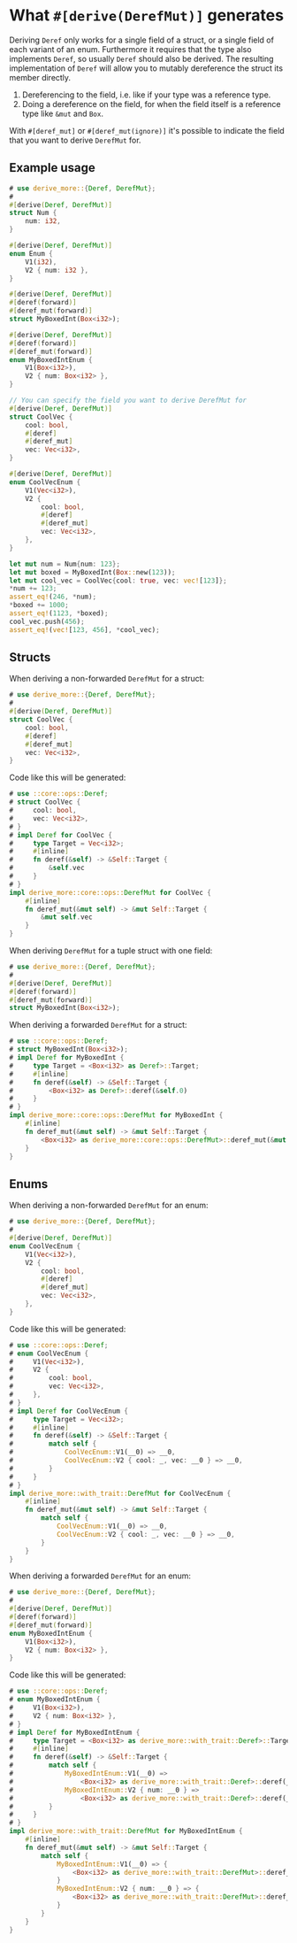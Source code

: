 # What `#[derive(DerefMut)]` generates

Deriving `Deref` only works for a single field of a struct, or a single field of
each variant of an enum.
Furthermore it requires that the type also implements `Deref`, so usually
`Deref` should also be derived.
The resulting implementation of `Deref` will allow you to mutably dereference
the struct its member directly.

1. Dereferencing to the field, i.e. like if your type was a reference type.
2. Doing a dereference on the field, for when the field itself is a reference
   type like `&mut` and `Box`.

With `#[deref_mut]` or `#[deref_mut(ignore)]` it's possible to indicate the
field that you want to derive `DerefMut` for.




## Example usage

```rust
# use derive_more::{Deref, DerefMut};
#
#[derive(Deref, DerefMut)]
struct Num {
    num: i32,
}

#[derive(Deref, DerefMut)]
enum Enum {
    V1(i32),
    V2 { num: i32 },
}

#[derive(Deref, DerefMut)]
#[deref(forward)]
#[deref_mut(forward)]
struct MyBoxedInt(Box<i32>);

#[derive(Deref, DerefMut)]
#[deref(forward)]
#[deref_mut(forward)]
enum MyBoxedIntEnum {
    V1(Box<i32>),
    V2 { num: Box<i32> },
}

// You can specify the field you want to derive DerefMut for
#[derive(Deref, DerefMut)]
struct CoolVec {
    cool: bool,
    #[deref]
    #[deref_mut]
    vec: Vec<i32>,
}

#[derive(Deref, DerefMut)]
enum CoolVecEnum {
    V1(Vec<i32>),
    V2 {
        cool: bool,
        #[deref]
        #[deref_mut]
        vec: Vec<i32>,
    },
}

let mut num = Num{num: 123};
let mut boxed = MyBoxedInt(Box::new(123));
let mut cool_vec = CoolVec{cool: true, vec: vec![123]};
*num += 123;
assert_eq!(246, *num);
*boxed += 1000;
assert_eq!(1123, *boxed);
cool_vec.push(456);
assert_eq!(vec![123, 456], *cool_vec);
```




## Structs

When deriving a non-forwarded `DerefMut` for a struct:

```rust
# use derive_more::{Deref, DerefMut};
#
#[derive(Deref, DerefMut)]
struct CoolVec {
    cool: bool,
    #[deref]
    #[deref_mut]
    vec: Vec<i32>,
}
```

Code like this will be generated:

```rust
# use ::core::ops::Deref;
# struct CoolVec {
#     cool: bool,
#     vec: Vec<i32>,
# }
# impl Deref for CoolVec {
#     type Target = Vec<i32>;
#     #[inline]
#     fn deref(&self) -> &Self::Target {
#         &self.vec
#     }
# }
impl derive_more::core::ops::DerefMut for CoolVec {
    #[inline]
    fn deref_mut(&mut self) -> &mut Self::Target {
        &mut self.vec
    }
}
```

When deriving `DerefMut` for a tuple struct with one field:

```rust
# use derive_more::{Deref, DerefMut};
#
#[derive(Deref, DerefMut)]
#[deref(forward)]
#[deref_mut(forward)]
struct MyBoxedInt(Box<i32>);
```

When deriving a forwarded `DerefMut` for a struct:

```rust
# use ::core::ops::Deref;
# struct MyBoxedInt(Box<i32>);
# impl Deref for MyBoxedInt {
#     type Target = <Box<i32> as Deref>::Target;
#     #[inline]
#     fn deref(&self) -> &Self::Target {
#         <Box<i32> as Deref>::deref(&self.0)
#     }
# }
impl derive_more::core::ops::DerefMut for MyBoxedInt {
    #[inline]
    fn deref_mut(&mut self) -> &mut Self::Target {
        <Box<i32> as derive_more::core::ops::DerefMut>::deref_mut(&mut self.0)
    }
}
```




## Enums

When deriving a non-forwarded `DerefMut` for an enum:

```rust
# use derive_more::{Deref, DerefMut};
#
#[derive(Deref, DerefMut)]
enum CoolVecEnum {
    V1(Vec<i32>),
    V2 {
        cool: bool,
        #[deref]
        #[deref_mut]
        vec: Vec<i32>,
    },
}
```

Code like this will be generated:

```rust
# use ::core::ops::Deref;
# enum CoolVecEnum {
#     V1(Vec<i32>),
#     V2 {
#         cool: bool,
#         vec: Vec<i32>,
#     },
# }
# impl Deref for CoolVecEnum {
#     type Target = Vec<i32>;
#     #[inline]
#     fn deref(&self) -> &Self::Target {
#         match self {
#             CoolVecEnum::V1(__0) => __0,
#             CoolVecEnum::V2 { cool: _, vec: __0 } => __0,
#         }
#     }
# }
impl derive_more::with_trait::DerefMut for CoolVecEnum {
    #[inline]
    fn deref_mut(&mut self) -> &mut Self::Target {
        match self {
            CoolVecEnum::V1(__0) => __0,
            CoolVecEnum::V2 { cool: _, vec: __0 } => __0,
        }
    }
}
```

When deriving a forwarded `DerefMut` for an enum:

```rust
# use derive_more::{Deref, DerefMut};
#
#[derive(Deref, DerefMut)]
#[deref(forward)]
#[deref_mut(forward)]
enum MyBoxedIntEnum {
    V1(Box<i32>),
    V2 { num: Box<i32> },
}
```

Code like this will be generated:

```rust
# use ::core::ops::Deref;
# enum MyBoxedIntEnum {
#     V1(Box<i32>),
#     V2 { num: Box<i32> },
# }
# impl Deref for MyBoxedIntEnum {
#     type Target = <Box<i32> as derive_more::with_trait::Deref>::Target;
#     #[inline]
#     fn deref(&self) -> &Self::Target {
#         match self {
#             MyBoxedIntEnum::V1(__0) =>
#                 <Box<i32> as derive_more::with_trait::Deref>::deref(__0),
#             MyBoxedIntEnum::V2 { num: __0 } =>
#                 <Box<i32> as derive_more::with_trait::Deref>::deref(__0),
#         }
#     }
# }
impl derive_more::with_trait::DerefMut for MyBoxedIntEnum {
    #[inline]
    fn deref_mut(&mut self) -> &mut Self::Target {
        match self {
            MyBoxedIntEnum::V1(__0) => {
                <Box<i32> as derive_more::with_trait::DerefMut>::deref_mut(__0)
            }
            MyBoxedIntEnum::V2 { num: __0 } => {
                <Box<i32> as derive_more::with_trait::DerefMut>::deref_mut(__0)
            }
        }
    }
}
```
